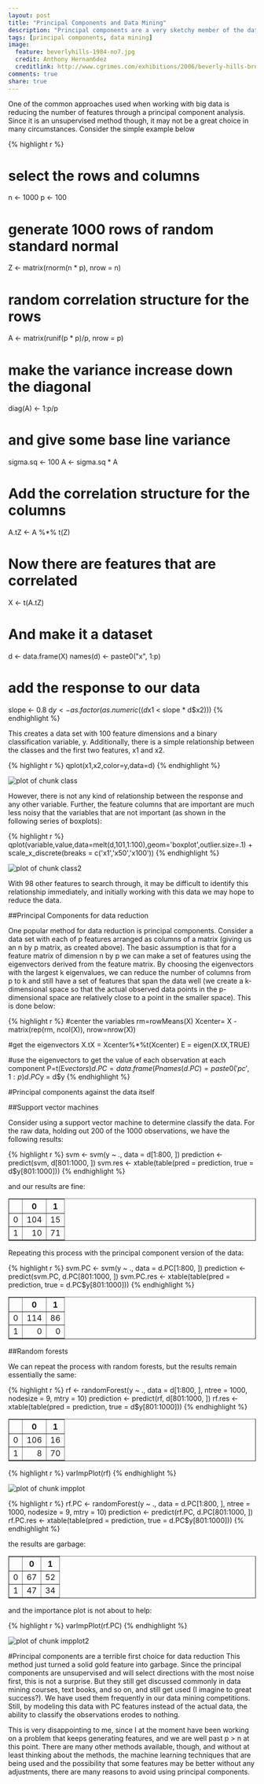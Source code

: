 ```yaml
---
layout: post
title: "Principal Components and Data Mining"
description: "Principal components are a very sketchy member of the data mining tool set."
tags: [principal components, data mining]
image:
  feature: beverlyhills-1984-no7.jpg
  credit: Anthony Hernan6dez
  creditlink: http://www.cgrimes.com/exhibitions/2006/beverly-hills-broadway/
comments: true
share: true
---
```




One of the common approaches used when working with big data is 
reducing the number of features through a principal component analysis.
Since it is an unsupervised method though, it may not be a great choice in many 
circumstances. Consider the simple example below




{% highlight r %}
# select the rows and columns
n <- 1000
p <- 100

# generate 1000 rows of random standard normal
Z <- matrix(rnorm(n * p), nrow = n)

# random correlation structure for the rows
A <- matrix(runif(p * p)/p, nrow = p)

# make the variance increase down the diagonal
diag(A) <- 1:p/p

# and give some base line variance
sigma.sq <- 100
A <- sigma.sq * A

# Add the correlation structure for the columns
A.tZ <- A %*% t(Z)

# Now there are features that are correlated
X <- t(A.tZ)

# And make it a dataset
d <- data.frame(X)
names(d) <- paste0("x", 1:p)

# add the response to our data
slope <- 0.8
d$y <- as.factor(as.numeric((d$x1 < slope * d$x2)))
{% endhighlight %}

This creates a data set with 100 feature dimensions and a binary classification variable, y.
Additionally, there is a simple relationship between the
classes and the first two features, x1 and x2.


{% highlight r %}
   qplot(x1,x2,color=y,data=d)
{% endhighlight %}

<img src="../images/10-29-thoughts-class.png" title="plot of chunk class" alt="plot of chunk class" style="display: block; margin: auto;" />

However, there is not any kind of relationship between the response and any other
variable. Further, the feature columns that are important are much less noisy that the variables
that are not important (as shown in the following series of boxplots):

{% highlight r %}
   qplot(variable,value,data=melt(d,101,1:100),geom='boxplot',outlier.size=.1) + scale_x_discrete(breaks = c('x1','x50','x100'))
{% endhighlight %}

<img src="../images/10-29-thoughts-class2.png" title="plot of chunk class2" alt="plot of chunk class2" style="display: block; margin: auto;" />

With 98 other features to search through, it may be difficult to
identify this relationship immediately, and initially working with this data
we may hope to reduce the data. 

##Principal Components for data reduction

One popular method for data reduction is principal components. 
Consider a data set with each of p features arranged as columns 
of a matrix (giving us an n by p matrix, as created above).
The basic assumption is 
that for a feature matrix of dimension n by p we can make a set of features 
using the eigenvectors derived from the feature matrix.
By choosing the eigenvectors with the largest k eigenvalues, we can reduce the
number of columns from p to k and still have a set of features that span
the data well (we create a k-dimensional space so that the actual observed
data points in the p-dimensional space are relatively close to a point 
in the smaller space). This is done below:

<!-- plot: R plot (results in document) -->

{% highlight r %}
   #center the variables
   rm=rowMeans(X)
   Xcenter= X - matrix(rep(rm, ncol(X)), nrow=nrow(X))

   #get the eigenvectors
   X.tX = Xcenter%*%t(Xcenter)
   E = eigen(X.tX,TRUE)

   #use the eigenvectors to get the value of each observation at each component
   P=t(E$vectors)
   d.PC = data.frame(P%*%Xcenter)
   names(d.PC) = paste0('pc',1:p)
   d.PC$y = d$y
{% endhighlight %}

<!-- http://psych.colorado.edu/wiki/lib/exe/fetch.php?media=labs:learnr:emily_-_principal_components_analysis_in_r:pca_how_to.pdf -->

#Principal components against the data itself

##Support vector machines

Consider using a support vector machine to determine classify
the data. For the raw data, holding out 200 of the 1000 observations,
we have the following results:
<!-- svm: R code (No Results in Document) -->

{% highlight r %}
svm <- svm(y ~ ., data = d[1:800, ])
prediction <- predict(svm, d[801:1000, ])
svm.res <- xtable(table(pred = prediction, true = d$y[801:1000]))
{% endhighlight %}

and our results are fine:
<!-- html table generated in R 3.0.2 by xtable 1.7-1 package -->
<!-- Thu Oct 30 20:27:38 2014 -->
<TABLE border=1>
<TR> <TH>  </TH> <TH> 0 </TH> <TH> 1 </TH>  </TR>
  <TR> <TD align="right"> 0 </TD> <TD align="right"> 104 </TD> <TD align="right">  15 </TD> </TR>
  <TR> <TD align="right"> 1 </TD> <TD align="right">  10 </TD> <TD align="right">  71 </TD> </TR>
   </TABLE>


Repeating this process with the principal component version of the data:

{% highlight r %}
svm.PC <- svm(y ~ ., data = d.PC[1:800, ])
prediction <- predict(svm.PC, d.PC[801:1000, ])
svm.PC.res <- xtable(table(pred = prediction, true = d.PC$y[801:1000]))
{% endhighlight %}


<TABLE border=1>
<TR> <TH>  </TH> <TH> 0 </TH> <TH> 1 </TH>  </TR>
  <TR> <TD align="right"> 0 </TD> <TD align="right"> 114 </TD> <TD align="right">  86 </TD> </TR>
  <TR> <TD align="right"> 1 </TD> <TD align="right">   0 </TD> <TD align="right">   0 </TD> </TR>
   </TABLE>


##Random forests
<!-- randomForest: R code (No Results in Document) -->
We can repeat the process with random forests, but the results remain essentially the same:

{% highlight r %}
rf <- randomForest(y ~ ., data = d[1:800, ], ntree = 1000, 
    nodesize = 9, mtry = 10)
prediction <- predict(rf, d[801:1000, ])
rf.res <- xtable(table(pred = prediction, true = d$y[801:1000]))
{% endhighlight %}


<!-- html table generated in R 3.0.2 by xtable 1.7-1 package -->
<!-- Thu Oct 30 20:27:45 2014 -->
<TABLE border=1>
<TR> <TH>  </TH> <TH> 0 </TH> <TH> 1 </TH>  </TR>
  <TR> <TD align="right"> 0 </TD> <TD align="right"> 106 </TD> <TD align="right">  16 </TD> </TR>
  <TR> <TD align="right"> 1 </TD> <TD align="right">   8 </TD> <TD align="right">  70 </TD> </TR>
   </TABLE>



{% highlight r %}
   varImpPlot(rf)
{% endhighlight %}

<img src="../images/10-29-thoughts-impplot.png" title="plot of chunk impplot" alt="plot of chunk impplot" style="display: block; margin: auto;" />


<!-- randomForest: R code (No Results in Document) -->

{% highlight r %}
rf.PC <- randomForest(y ~ ., data = d.PC[1:800, ], 
    ntree = 1000, nodesize = 9, mtry = 10)
prediction <- predict(rf.PC, d.PC[801:1000, ])
rf.PC.res <- xtable(table(pred = prediction, true = d.PC$y[801:1000]))
{% endhighlight %}

the results are garbage:
<!-- html table generated in R 3.0.2 by xtable 1.7-1 package -->
<!-- Thu Oct 30 20:27:53 2014 -->
<TABLE border=1>
<TR> <TH>  </TH> <TH> 0 </TH> <TH> 1 </TH>  </TR>
  <TR> <TD align="right"> 0 </TD> <TD align="right">  67 </TD> <TD align="right">  52 </TD> </TR>
  <TR> <TD align="right"> 1 </TD> <TD align="right">  47 </TD> <TD align="right">  34 </TD> </TR>
   </TABLE>

and the importance plot is not about to help:


{% highlight r %}
   varImpPlot(rf.PC)
{% endhighlight %}

<img src="../images/10-29-thoughts-impplot2.png" title="plot of chunk impplot2" alt="plot of chunk impplot2" style="display: block; margin: auto;" />


#Principal components are a terrible first choice for data reduction
This method just turned a solid gold feature into garbage. 
Since the principal components are unsupervised and will select
directions with the most noise first, this is not a surprise.
But they still get discussed commonly in data mining courses, text books,
and so on, and still get used (I imagine to great success?).
We have used them frequently in our data mining competitions.
Still, by modeling this data with PC features instead of the actual data,
the ability to classify the observations erodes to nothing.

This is very disappointing to me, since I at the moment have been working 
on a problem that keeps generating features, and we are well past p > n at
this point. There are many other methods available, though,
and without at least thinking about the methods, the machine learning
techniques that are being used and the possibility
that some features may be better without any adjustments,
there are many reasons to avoid using principal components.
